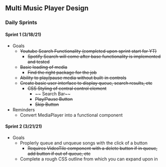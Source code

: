 ## Multi Music Player Design

### Daily Sprints

#### Sprint 1 (3/18/21)

- Goals
    - ~~Youtube Search Functionality (completed upon sprint start for YT)~~
        - ~~Spotify Search will come after base functionality is implemented and tested~~
    - ~~Basic loading of media~~
        - ~~Find the right package for the job~~
    - ~~Ability to play/pause media without built-in controls~~
    - ~~Create basic user interface to display queue, search results, etc~~
        - ~~CSS Styling of central control element~~
            - ~~ Search Bar~~
            - ~~Play/Pause Button~~
            - ~~Skip Button~~
- Reminders
    - Convert MediaPlayer into a functional component

#### Sprint 2 (3/21/21)

- Goals
    - Proplerly queue and unqueue songs with the click of a button
        - ~~Requires VideoTile component with a delete button if in queue, add button if out of queue, etc~~
    - Complete a rough CSS outline from which you can expand upon in
        

